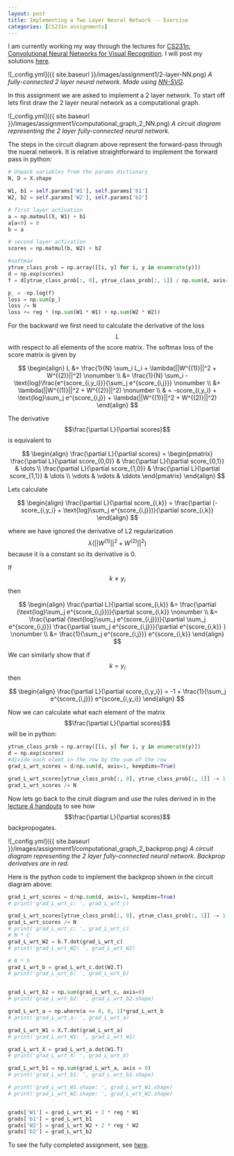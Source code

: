 ```yaml
---
layout: post
title: Implementing a Two Layer Neural Network -- Exercise
categories: [CS231n assignments]
---
```


<p class="message">
I am currently working my way through the lectures for 
<a href="https://www.youtube.com/watch?v=vT1JzLTH4G4&list=PL3FW7Lu3i5JvHM8ljYj-zLfQRF3EO8sYv&index=1">CS231n: Convolutional Neural Networks for Visual Recognition</a>.
I will post my solutions <a href="https://usmanr149.github.io/urmlblog/">here</a>.
</p>


![_config.yml]({{ site.baseurl }}/images/assignment1/2-layer-NN.png)
*A fully-connected 2 layer neural network. Made using [NN-SVG](http://alexlenail.me/NN-SVG/index.html).*

In this assignment we are asked to implement a 2 layer network. To start off
lets first draw the 2 layer neural network as a computational graph.

![_config.yml]({{ site.baseurl }}/images/assignment1/computational_graph_2_NN.png)
*A circuit diagram representing the 2 layer fully-connected neural network.*

The steps in the circuit diagram above represent the forward-pass through the nueral network.
It is relative straightforward to implement the forward pass in python:

```python
# Unpack variables from the params dictionary
N, D = X.shape

W1, b1 = self.params['W1'], self.params['b1']
W2, b2 = self.params['W2'], self.params['b2']

# first layer activation
a = np.matmul(X, W1) + b1
a[a<0] = 0
b = a

# second layer activation
scores = np.matmul(b, W2) + b2

#softmax
ytrue_class_prob = np.array([[i, y] for i, y in enumerate(y)])
d = np.exp(scores)
f = d[ytrue_class_prob[:, 0], ytrue_class_prob[:, 1]] / np.sum(d, axis=1).reshape(1, N)

p_ = -np.log(f)
loss = np.sum(p_)
loss /= N
loss += reg * (np.sum(W1 * W1) + np.sum(W2 * W2))
```

For the backward we first need to calculate the derivative of the loss $$L$$
with respect to all elements of the score matrix. The softmax loss of the 
score matrix is given by


$$
\begin{align}
L &= \frac{1}{N} \sum_i L_i + \lambda(||W^{(1)}||^2 + W^{(2)}||^2) \nonumber \\
&= \frac{1}{N} \sum_i -\text{log}\frac{e^{score_{i,y_i}}}{\sum_j e^{score_{i,j}}} \nonumber \\ 
&+ \lambda(||W^{(1)}||^2 + W^{(2)}||^2) \nonumber \\
& = -score_{i,y_i} + \text{log}\sum_j e^{score_{i,j}} + \lambda(||W^{(1)}||^2 + W^{(2)}||^2)
\end{align}
$$

The derivative $$\frac{\partial L}{\partial scores}$$ is equivalent to

$$
\begin{align}
\frac{\partial L}{\partial scores} = \begin{pmatrix}
\frac{\partial L}{\partial score_{0,0}} & \frac{\partial L}{\partial score_{0,1}} & \dots  \\
\frac{\partial L}{\partial score_{1,0}} & \frac{\partial L}{\partial score_{1,1}} & \dots \\
\vdots & \vdots & \ddots
\end{pmatrix}
\end{align}
$$

Lets calculate

$$
\begin{align}
\frac{\partial L}{\partial score_{i,k}}  = \frac{\partial (-score_{i,y_i}  + \text{log}\sum_j e^{score_{i,j}})}{\partial score_{i,k}}
\end{align}
$$

where we have ignored the derivative of L2 regularization $$\lambda(||W^{(1)}||^2 + W^{(2)}||^2)$$
because it is a constant so its derivative is 0.

If $$k \neq y_i$$ then

$$
\begin{align}
\frac{\partial L}{\partial score_{i,k}}  &= \frac{\partial (\text{log}\sum_j e^{score_{i,j}})}{\partial score_{i,k}} \nonumber \\
&= \frac{\partial (\text{log}\sum_j e^{score_{i,j}})}{\partial \sum_j e^{score_{i,j}}} \frac{\partial \sum_j e^{score_{i,j}}}{\partial e^{score_{i,k}} } \nonumber \\
&= \frac{1}{\sum_j e^{score_{i,j}}} e^{score_{i,k}}
\end{align}
$$

We can similarly show that if $$k = y_i$$ then

$$
\begin{align}
\frac{\partial L}{\partial score_{i,y_i}}  = -1 + \frac{1}{\sum_j e^{score_{i,j}}} e^{score_{i,y_i}}
\end{align}
$$

Now we can calculate what each element of the matrix $$\frac{\partial L}{\partial scores}$$
will be in python:

```python
ytrue_class_prob = np.array([[i, y] for i, y in enumerate(y)])
d = np.exp(scores)
#divide each elemt in the row by the sum of the row
grad_L_wrt_scores = d/np.sum(d, axis=1, keepdims=True)

grad_L_wrt_scores[ytrue_class_prob[:, 0], ytrue_class_prob[:, 1]] -= 1
grad_L_wrt_scores /= N
```

Now lets go back to the ciruit diagram and use the rules derived in 
in the [lecture 4 handouts](http://cs231n.stanford.edu/handouts/linear-backprop.pdf) to see
how $$\frac{\partial L}{\partial scores}$$ backpropogates.


![_config.yml]({{ site.baseurl }}/images/assignment1/computational_graph_2_backprop.png)
*A circuit diagram representing the 2 layer fully-connected neural network. Backprop derivatves are in red.*

Here is the python code to implement the backprop shown in the circuit diagram above:

```python
grad_L_wrt_scores = d/np.sum(d, axis=1, keepdims=True)
# print('grad_L_wrt_c: ', grad_L_wrt_c)

grad_L_wrt_scores[ytrue_class_prob[:, 0], ytrue_class_prob[:, 1]] -= 1
grad_L_wrt_scores /= N
# print('grad_L_wrt_c: ', grad_L_wrt_c)
# N * C
grad_L_wrt_W2 = b.T.dot(grad_L_wrt_c)
# print('grad_L_wrt_W2: ', grad_L_wrt_W2)

# N * h
grad_L_wrt_b = grad_L_wrt_c.dot(W2.T)
# print('grad_L_wrt_b: ', grad_L_wrt_b)


grad_L_wrt_b2 = np.sum(grad_L_wrt_c, axis=0)
# print('grad_L_wrt_b2: ', grad_L_wrt_b2.shape)

grad_L_wrt_a = np.where(a <= 0, 0, 1)*grad_L_wrt_b
# print('grad_L_wrt_a: ', grad_L_wrt_a)

grad_L_wrt_W1 = X.T.dot(grad_L_wrt_a)
# print('grad_L_wrt_W1: ', grad_L_wrt_W1)

grad_L_wrt_X = grad_L_wrt_a.dot(W1.T)
# print('grad_L_wrt_X: ', grad_L_wrt_X)

grad_L_wrt_b1 = np.sum(grad_L_wrt_a, axis = 0)
# print('grad_L_wrt_b1: ', grad_L_wrt_b1.shape)

# print('grad_L_wrt_W1.shape: ', grad_L_wrt_W1.shape)
# print('grad_L_wrt_W2.shape: ', grad_L_wrt_W2.shape)


grads['W1'] = grad_L_wrt_W1 + 2 * reg * W1
grads['b1'] = grad_L_wrt_b1
grads['W2'] = grad_L_wrt_W2 + 2 * reg * W2
grads['b2'] = grad_L_wrt_b2
```
To see the fully completed assignment, see [here](https://github.com/usmanr149/CS231n/blob/master/assignment1/two_layer_net.ipynb).
